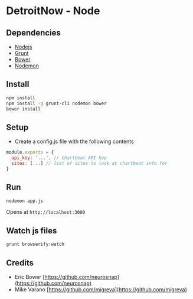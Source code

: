 # DetroitNow - Node

## Dependencies
* [Nodejs](http://nodejs.org)
* [Grunt](http://gruntjs.com)
* [Bower](http://bower.io)
* [Nodemon](http://nodemon.io/)

## Install
```bash
npm install
npm install -g grunt-cli nodemon bower
bower install
```

## Setup
* Create a config.js file with the following contents
```javascript
module.exports = {
  api_key: '...', // Chartbeat API key
  sites: [...] // list of sites to look at chartbeat info for
}
```

## Run
```bash
nodemon app.js
```

Opens at ```http://localhost:3000```

## Watch js files
```bash
grunt browserify:watch
```

## Credits
* Eric Bower [https://github.com/neurosnap](https://github.com/neurosnap)
* Mike Varano [https://github.com/migreva](https://github.com/migreva)